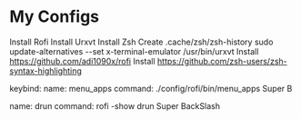 # My Configs
Install Rofi
Install Urxvt
Install Zsh
Create .cache/zsh/zsh-history
sudo update-alternatives --set x-terminal-emulator /usr/bin/urxvt
Install https://github.com/adi1090x/rofi
Install https://github.com/zsh-users/zsh-syntax-highlighting

keybind:
  name: menu_apps
  command: ./config/rofi/bin/menu_apps
  Super B

  name: drun
  command: rofi -show drun
  Super BackSlash


